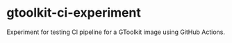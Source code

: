 # gtoolkit-ci-experiment
Experiment for testing CI pipeline for a GToolkit image using GitHub Actions.
